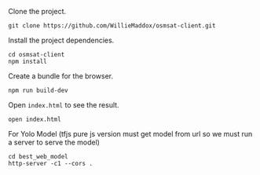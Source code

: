 Clone the project.

    git clone https://github.com/WillieMaddox/osmsat-client.git

Install the project dependencies.

    cd osmsat-client
    npm install

Create a bundle for the browser.

    npm run build-dev

Open `index.html` to see the result.

    open index.html
    
For Yolo Model (tfjs pure js version must get model from url so we must run a server to serve the model)

    cd best_web_model
    http-server -c1 --cors .